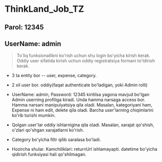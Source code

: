 # ThinkLand_Job_TZ

## Parol: 12345         
## UserName: admin
> To'liq funksionallikni ko'rish uchun shu login bo'yicha kirish kerak. Oddiy user sifatida kirish uchun oddiy registratsiya formani to'ldirish kerak.


- 3 ta entity bor -- user, expense, category.
- 2 xil user bor. oddiy(faqat authenticate bo'ladigan, yoki Admin rolli)
- UserName: admin, Password: 12345 kiritilsa yagona mavjud bo'lgan Admin userning profiliga kiradi. Unda hamma narsaga access bor. Hamma narsani manipulyatsiya qila oladi. Masalan, kategoriyani ham, Expense ni ham edit, delete qila oladi. Barcha user'larning chiqimlarini ko'rib turishi mumkin.
- Qolgan user'lar oddiy ishlarnigina qila oladi. Masalan, xarajat qo'shish, o'zlari qo'shgan xarajatlarni ko'rish.
- Category bo'yicha filtr qilib saralasa bo'ladi.

- Hozircha shular. Kamchiliklari: returnUrl ishlamayapti. datetime bo'yicha qidirish funksiyasi hali qo'shilmagan.
